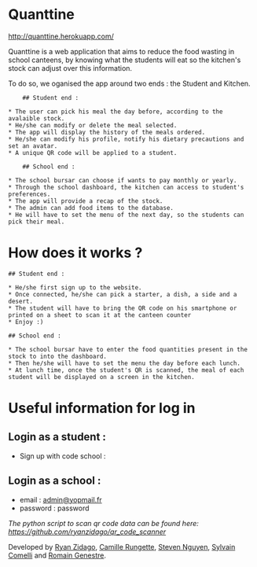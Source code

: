 # Quanttine

http://quanttine.herokuapp.com/

Quanttine is a web application that aims to reduce the food wasting in school canteens, by knowing what the students will eat so the kitchen's stock can adjust over this information.

To do so, we oganised the app around two ends : the Student and Kitchen.

		## Student end :

	* The user can pick his meal the day before, according to the avalaible stock.
	* He/she can modify or delete the meal selected.
	* The app will display the history of the meals ordered.
	* He/she can modify his profile, notify his dietary precautions and set an avatar.
	* A unique QR code will be applied to a student.

		## School end :

	* The school bursar can choose if wants to pay monthly or yearly.
	* Through the school dashboard, the kitchen can access to student's preferences.
	* The app will provide a recap of the stock.
	* The admin can add food items to the database.
	* He will have to set the menu of the next day, so the students can pick their meal.

# How does it works ?

	## Student end :

	* He/she first sign up to the website.
	* Once connected, he/she can pick a starter, a dish, a side and a desert.
	* The student will have to bring the QR code on his smartphone or printed on a sheet to scan it at the canteen counter
	* Enjoy :)

	## School end :

	* The school bursar have to enter the food quantities present in the stock to into the dashboard.
	* Then he/she will have to set the menu the day before each lunch.
	* At lunch time, once the student's QR is scanned, the meal of each student will be displayed on a screen in the kitchen. 

# Useful information for log in

## Login as a student :

- Sign up with code school : 

## Login as a school : 

- email : admin@yopmail.fr
- password : password

*The python script to scan qr code data can be found here: https://github.com/ryanzidago/qr_code_scanner*


Developed by [Ryan Zidago](https://github.com/ryanzidago/), [Camille Rungette](https://github.com/CamilleRungette/), [Steven Nguyen](https://github.com/vxnsteven/), [Sylvain Comelli](https://github.com/LKF92/) and [Romain Genestre](https://github.com/Ramoin/).


